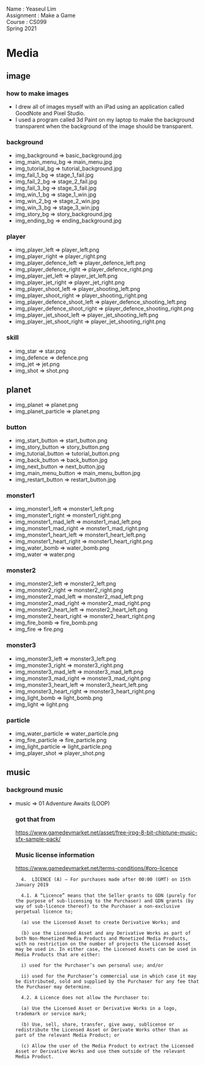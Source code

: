 Name       : Yeaseul Lim <br>
Assignment : Make a Game <br>
Course     : CS099 <br>
Spring 2021

# Media
## image
### how to make images
- I drew all of images myself with an iPad using an application called GoodNote and Pixel Studio.
- I used a program called 3d Paint on my laptop to make the background transparent when the background of the image should be transparent.

### background
- img_background => basic_background.jpg
- img_main_menu_bg => main_menu.jpg
- img_tutorial_bg => tutorial_background.jpg
- img_fail_1_bg => stage_1_fail.jpg
- img_fail_2_bg => stage_2_fail.jpg
- img_fail_3_bg => stage_3_fail.jpg
- img_win_1_bg => stage_1_win.jpg
- img_win_2_bg => stage_2_win.jpg
- img_win_3_bg => stage_3_win.jpg
- img_story_bg => story_background.jpg
- img_ending_bg => ending_background.jpg

### player
- img_player_left => player_left.png
- img_player_right => player_right.png
- img_player_defence_left => player_defence_left.png
- img_player_defence_right => player_defence_right.png
- img_player_jet_left => player_jet_left.png
- img_player_jet_right => player_jet_right.png
- img_player_shoot_left => player_shooting_left.png
- img_player_shoot_right => player_shooting_right.png
- img_player_defence_shoot_left => player_defence_shooting_left.png
- img_player_defence_shoot_right => player_defence_shooting_right.png
- img_player_jet_shoot_left => player_jet_shooting_left.png
- img_player_jet_shoot_right => player_jet_shooting_right.png

### skill
- img_star => star.png
- img_defence => defence.png
- img_jet => jet.png
- img_shot => shot.png

## planet
- img_planet => planet.png
- img_planet_particle => planet.png

### button
- img_start_button => start_button.png
- img_story_button => story_button.png
- img_tutorial_button => tutorial_button.png
- img_back_button => back_button.jpg
- img_next_button => next_button.jpg
- img_main_menu_button => main_menu_button.jpg
- img_restart_button => restart_button.jpg

### monster1
- img_monster1_left => monster1_left.png
- img_monster1_right => monster1_right.png
- img_monster1_mad_left => monster1_mad_left.png
- img_monster1_mad_right => monster1_mad_right.png
- img_monster1_heart_left => monster1_heart_left.png
- img_monster1_heart_right => monster1_heart_right.png
- img_water_bomb => water_bomb.png
- img_water => water.png

### monster2
- img_monster2_left => monster2_left.png
- img_monster2_right => monster2_right.png
- img_monster2_mad_left => monster2_mad_left.png
- img_monster2_mad_right => monster2_mad_right.png
- img_monster2_heart_left => monster2_heart_left.png
- img_monster2_heart_right => monster2_heart_right.png
- img_fire_bomb => fire_bomb.png
- img_fire => fire.png

### monster3
- img_monster3_left => monster3_left.png
- img_monster3_right => monster3_right.png
- img_monster3_mad_left => monster3_mad_left.png
- img_monster3_mad_right => monster3_mad_right.png
- img_monster3_heart_left => monster3_heart_left.png
- img_monster3_heart_right => monster3_heart_right.png
- img_light_bomb => light_bomb.png
- img_light => light.png

### particle
- img_water_particle => water_particle.png
- img_fire_particle => fire_particle.png
- img_light_particle => light_particle.png
- img_player_shot => player_shot.png

## music
### background music 
- music => 01 Adventure Awaits (LOOP)
    ### got that from
    https://www.gamedevmarket.net/asset/free-jrpg-8-bit-chiptune-music-sfx-sample-pack/
    ### Music license information
    https://www.gamedevmarket.net/terms-conditions/#pro-licence

        4.  LICENCE (A) – For purchases made after 00:00 (GMT) on 15th January 2019

        4.1. A “Licence” means that the Seller grants to GDN (purely for the purpose of sub-licensing to the Purchaser) and GDN grants (by way of sub-licence thereof) to the Purchaser a non-exclusive perpetual licence to;

        (a) use the Licensed Asset to create Derivative Works; and

        (b) use the Licensed Asset and any Derivative Works as part of both Non-Monetized Media Products and Monetized Media Products, with no restriction on the number of projects the Licensed Asset may be used in. In either case, the Licensed Assets can be used in Media Products that are either:

        i) used for the Purchaser’s own personal use; and/or

        ii) used for the Purchaser’s commercial use in which case it may be distributed, sold and supplied by the Purchaser for any fee that the Purchaser may determine.

        4.2. A Licence does not allow the Purchaser to:

        (a) Use the Licensed Asset or Derivative Works in a logo, trademark or service mark;

        (b) Use, sell, share, transfer, give away, sublicense or redistribute the Licensed Asset or Derivate Works other than as part of the relevant Media Product; or

        (c) Allow the user of the Media Product to extract the Licensed Asset or Derivative Works and use them outside of the relevant Media Product.

